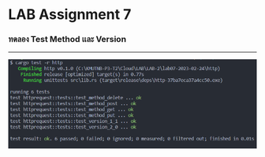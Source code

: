# **LAB Assignment 7**

### ทดลอง Test Method เเละ Version
***  ***
![Alt text](./image/result.png)


